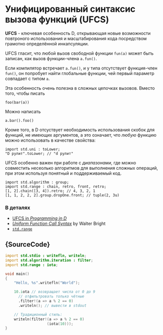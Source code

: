 # Унифицированный синтаксис вызова функций (UFCS)

**UFCS** - ключевая особенность D, открывающая новые возможности
повтроного использования и масштабирования кода посредством
грамотно определённой инкапсуляции.

UFCS гласит, что любой вызов свободной функции
`fun(a)` может быть записан, как вызов функции-члена `a.fun()`.

Если компилятор встречает `a.fun()`, и у типа отсутствует функция-член
`fun()`, он попробует найти глобальные функции, чей первый параметр
совпадает с типом `a`.

Эта особенность очень полезна в сложных цепочках вызовов.
Вместо того, чтобы писать

    foo(bar(a))

Можно написать

    a.bar().foo()

Кроме того, в D отсуствует необходимость использования скобок
для функций, не имеющих аргументов, а это означает, что _любую_
функцию можно использовать в качестве свойства:

    import std.uni : toLower;
    "D рулит".toLower; // "d рулит"

UFCS особенно важен при работе с *диапазонами*,
где можно совместить несеолько алгоритмов для
выполнения сложных операций, при этом используя
понятный и поддерживаемый код.

    import std.algorithm : group;
    import std.range : chain, retro, front, retro;
    [1, 2].chain([3, 4]).retro; // 4, 3, 2, 1
    [1, 1, 2, 2, 2].group.dropOne.front; // tuple(2, 3u)

### В деталях

- [UFCS in _Programming in D_](http://ddili.org/ders/d.en/ufcs.html)
- [_Uniform Function Call Syntax_](http://www.drdobbs.com/cpp/uniform-function-call-syntax/232700394) by Walter Bright
- [`std.range`](http://dlang.org/phobos/std_range.html)

## {SourceCode}

```d
import std.stdio : writefln, writeln;
import std.algorithm.iteration : filter;
import std.range : iota;

void main()
{
    "Hello, %s".writefln("World");

    10.iota // возвращает числа от 0 до 9
      // отфильтровать только чётные
      .filter!(a => a % 2 == 0)
      .writeln(); // вывести в stdout

    // Традиционный стиль:
    writeln(filter!(a => a % 2 == 0)
    			   (iota(10)));
}
```
